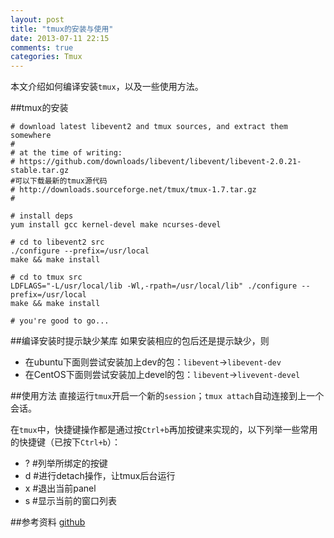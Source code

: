 ```yaml
---
layout: post
title: "tmux的安装与使用"
date: 2013-07-11 22:15
comments: true
categories: Tmux
---
```

本文介绍如何编译安装`tmux`，以及一些使用方法。

<!--more-->

##tmux的安装

```
# download latest libevent2 and tmux sources, and extract them somewhere
#
# at the time of writing:
# https://github.com/downloads/libevent/libevent/libevent-2.0.21-stable.tar.gz
#可以下载最新的tmux源代码
# http://downloads.sourceforge.net/tmux/tmux-1.7.tar.gz
#

# install deps
yum install gcc kernel-devel make ncurses-devel
 
# cd to libevent2 src
./configure --prefix=/usr/local
make && make install
 
# cd to tmux src
LDFLAGS="-L/usr/local/lib -Wl,-rpath=/usr/local/lib" ./configure --prefix=/usr/local
make && make install
 
# you're good to go...
```

##编译安装时提示缺少某库
如果安装相应的包后还是提示缺少，则

- 在ubuntu下面则尝试安装加上dev的包：`libevent`->`libevent-dev`
- 在CentOS下面则尝试安装加上devel的包：`libevent`->`livevent-devel`

##使用方法
直接运行`tmux`开启一个新的`session`；`tmux attach`自动连接到上一个会话。

在`tmux`中，快捷键操作都是通过按`Ctrl+b`再加按键来实现的，以下列举一些常用的快捷键（已按下`Ctrl+b`）：

- ?	#列举所绑定的按键
- d	#进行detach操作，让tmux后台运行
- x	#退出当前panel
- s	#显示当前的窗口列表

##参考资料
[github](https://gist.github.com/sturadnidge/4185338)
